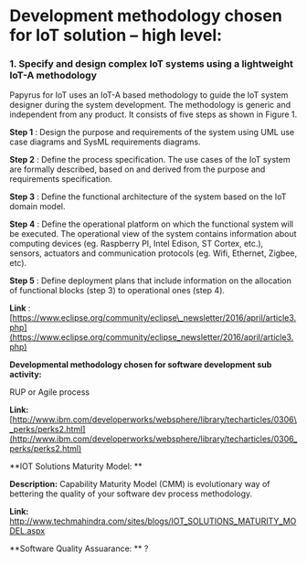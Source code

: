 # Development methodology chosen for IoT solution – high level:

### 1. Specify and design complex IoT systems using a lightweight IoT-A methodology

Papyrus for IoT uses an IoT-A based methodology to guide the IoT system designer during the system development. The methodology is generic and independent from any product. It consists of five steps as shown in Figure 1.

**Step 1** : Design the purpose and requirements of the system using UML use case diagrams and SysML requirements diagrams.

**Step 2** : Define the process specification. The use cases of the IoT system are formally described, based on and derived from the purpose and requirements specification.

**Step 3** : Define the functional architecture of the system based on the IoT domain model.

**Step 4** : Define the operational platform on which the functional system will be executed.
The operational view of the system contains information about computing devices (eg. Raspberry PI, Intel Edison, ST Cortex, etc.), sensors, actuators and communication protocols (eg. Wifi, Ethernet, Zigbee, etc).

**Step 5** : Define deployment plans that include information on the allocation of functional blocks (step 3) to operational ones (step 4).

**Link** : [https://www.eclipse.org/community/eclipse\_newsletter/2016/april/article3.php](https://www.eclipse.org/community/eclipse_newsletter/2016/april/article3.php)

**Developmental methodology chosen for software development sub activity:**

RUP or Agile process

**Link:** [http://www.ibm.com/developerworks/websphere/library/techarticles/0306\_perks/perks2.html](http://www.ibm.com/developerworks/websphere/library/techarticles/0306_perks/perks2.html)


**IOT Solutions Maturity Model: **

**Description:** Capability Maturity Model (CMM) is evolutionary way of bettering the quality of your software dev process methodology.

**Link:** http://www.techmahindra.com/sites/blogs/IOT_SOLUTIONS_MATURITY_MODEL.aspx


**Software Quality Assuarance: **
?
